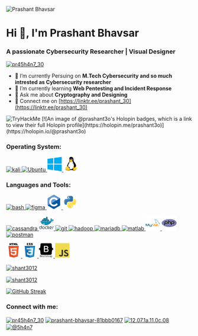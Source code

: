 ![Prashant Bhavsar](https://github.com/Shant3012/Jarvis_Wallpaper/blob/master/Frame%20202.png)

<h1 align="left">Hi 👋, I'm Prashant Bhavsar</h1>
<h3 align="left">A passionate Cybersecurity Researcher | Visual Designer</h3>

<p align="left"> <a href="https://twitter.com/pr45h4n7_30" target="blank"><img src="https://img.shields.io/twitter/follow/pr45h4n7_30?logo=twitter&style=for-the-badge" alt="pr45h4n7_30" /></a> </p>

- 🔭 I’m currently Persuing on **M.Tech Cybersecurity and so much intrested as Cybersecurity researcher**
- 🌱 I’m currently learning **Web Pentesting and Incident Response**
- 💬 Ask me about **Cryptography and Designing**
- 📄 Connect me on [https://linktr.ee/prashant_30](https://linktr.ee/prashant_30)
 
<img src="https://tryhackme-badges.s3.amazonaws.com/Shant3012.png" alt="TryHackMe">
[![An image of @prashant3o's Holopin badges, which is a link to view their full Holopin profile](https://holopin.me/prashant3o)](https://holopin.io/@prashant3o)

<h3 align="left">Operating System:</h3>
<p align="left">
  <a href="https://www.microsoft.com/en-us/windows" target="_blank" rel="noreferrer"> <img src="https://github.com/get-icon/geticon/blob/master/icons/kali-logo.svg" alt="kali" width="40" height="40"/> </a>
    <a href="https://ubuntu.com/" target="_blank" rel="noreferrer"> <img src="https://www.vectorlogo.zone/logos/ubuntu/ubuntu-icon.svg" alt="Ubuntu" width="40" height="40"/> </a>
    <a href="https://www.microsoft.com/en-us/windows" target="_blank" rel="noreferrer"> <img src="https://github.com/devicons/devicon/blob/master/icons/windows8/windows8-original.svg" alt="windows" width="40" height="40"/> </a>
  <a href="https://www.linux.org/pages/download/" target="_blank" rel="noreferrer"> <img src="https://github.com/devicons/devicon/blob/master/icons/linux/linux-original.svg" alt="Linux" width="40" height="40"/> </a>
  
<h3 align="left">Languages and Tools:</h3>
<p align="left"> 
  <a href="https://www.gnu.org/software/bash/" target="_blank" rel="noreferrer"> <img src="https://www.vectorlogo.zone/logos/gnu_bash/gnu_bash-icon.svg" alt="bash" width="40" height="40"/> </a> 
  <a href="https://www.figma.com/" target="_blank" rel="noreferrer"> <img src="https://www.vectorlogo.zone/logos/figma/figma-icon.svg" alt="figma" width="40" height="40"/> </a> <a href="https://www.framer.com/" target="_blank" rel="noreferrer">
  <a href="https://www.cprogramming.com/" target="_blank" rel="noreferrer"> <img src="https://raw.githubusercontent.com/devicons/devicon/master/icons/c/c-original.svg" alt="c" width="40" height="40"/> </a>
  <a href="https://www.python.org" target="_blank" rel="noreferrer"> <img src="https://raw.githubusercontent.com/devicons/devicon/master/icons/python/python-original.svg" alt="python" width="40" height="40"/> </a> </p>
  <a href="https://cassandra.apache.org/" target="_blank" rel="noreferrer"> <img src="https://www.vectorlogo.zone/logos/apache_cassandra/apache_cassandra-icon.svg" alt="cassandra" width="40" height="40"/> </a>
  <a href="https://www.docker.com/" target="_blank" rel="noreferrer"> <img src="https://raw.githubusercontent.com/devicons/devicon/master/icons/docker/docker-original-wordmark.svg" alt="docker" width="40" height="40"/> </a>
  <a href="https://git-scm.com/" target="_blank" rel="noreferrer"> <img src="https://www.vectorlogo.zone/logos/git-scm/git-scm-icon.svg" alt="git" width="40" height="40"/> </a>
  <a href="https://hadoop.apache.org/" target="_blank" rel="noreferrer"> <img src="https://www.vectorlogo.zone/logos/apache_hadoop/apache_hadoop-icon.svg" alt="hadoop" width="40" height="40"/> </a>
  <a href="https://mariadb.org/" target="_blank" rel="noreferrer"> <img src="https://www.vectorlogo.zone/logos/mariadb/mariadb-icon.svg" alt="mariadb" width="40" height="40"/> </a> <a href="https://www.maworks.com/" target="_blank" rel="noreferrer"> <img src="https://upload.wikimedia.org/wikipedia/commons/2/21/Matlab_Logo.png" alt="matlab" width="40" height="40"/> </a> 
  <a href="https://www.mysql.com/" target="_blank" rel="noreferrer"> <img src="https://raw.githubusercontent.com/devicons/devicon/master/icons/mysql/mysql-original-wordmark.svg" alt="mysql" width="40" height="40"/> </a> 
  <a href="https://www.php.net" target="_blank" rel="noreferrer"> <img src="https://raw.githubusercontent.com/devicons/devicon/master/icons/php/php-original.svg" alt="php" width="40" height="40"/> </a> 
  <a href="https://postman.com" target="_blank" rel="noreferrer"> <img src="https://www.vectorlogo.zone/logos/getpostman/getpostman-icon.svg" alt="postman" width="40" height="40"/> </a>
  
  <a href="https://www.w3.org/html/" target="_blank" rel="noreferrer"> <img src="https://raw.githubusercontent.com/devicons/devicon/master/icons/html5/html5-original-wordmark.svg" alt="html5" width="40" height="40"/> </a>
  <a href="https://www.w3schools.com/css/" target="_blank" rel="noreferrer"> <img src="https://raw.githubusercontent.com/devicons/devicon/master/icons/css3/css3-original-wordmark.svg" alt="css3" width="40" height="40"/> </a>
  <a href="https://getbootstrap.com" target="_blank" rel="noreferrer"> <img src="https://raw.githubusercontent.com/devicons/devicon/master/icons/bootstrap/bootstrap-plain-wordmark.svg" alt="bootstrap" width="40" height="40"/> </a>
  <a href="https://developer.mozilla.org/en-US/docs/Web/JavaScript" target="_blank" rel="noreferrer"> <img src="https://raw.githubusercontent.com/devicons/devicon/master/icons/javascript/javascript-original.svg" alt="javascript" width="40" height="40"/> 

<p><img align="center" src="https://github-readme-stats.vercel.app/api?username=Prashant-3O&show_icons=true&locale=en&theme=github_dark" alt="shant3012" /></p>

<p><img align="center" src="https://github-readme-stats.vercel.app/api/top-langs?username=Prashant-3O&show_icons=true&locale=en&layout=compact&theme=github_dark" alt="shant3012" /></p>

[![GitHub Streak](https://github-readme-streak-stats.herokuapp.com?user=Prashant-3O&theme=highcontrast&hide_border=true&border_radius=10&date_format=M%20j%5B%2C%20Y%5D&background=0D1117&border=FFFFFF&ring=0886EB)](https://git.io/streak-stats)

<h3 align="left">Connect with me:</h3>
<p align="left">
<a href="https://twitter.com/pr45h4n7_30" target="blank"><img align="center" src="https://raw.githubusercontent.com/rahuldkjain/github-profile-readme-generator/master/src/images/icons/Social/twitter.svg" alt="pr45h4n7_30" height="30" width="40" /></a>
<a href="https://linkedin.com/in/prashant-bhavsar-81bbb0167" target="blank"><img align="center" src="https://raw.githubusercontent.com/rahuldkjain/github-profile-readme-generator/master/src/images/icons/Social/linked-in-alt.svg" alt="prashant-bhavsar-81bbb0167" height="30" width="40" /></a>
<a href="https://instagram.com/12.07.1a.11.0c.08" target="blank"><img align="center" src="https://raw.githubusercontent.com/rahuldkjain/github-profile-readme-generator/master/src/images/icons/Social/instagram.svg" alt="12.07.1a.11.0c.08" height="30" width="40" /></a>
<a href="https://hashnode.com/@5h4n7" target="blank"><img align="center" src="https://raw.githubusercontent.com/rahuldkjain/github-profile-readme-generator/master/src/images/icons/Social/hashnode.svg" alt="@5h4n7" height="30" width="40" /></a>
</p>
